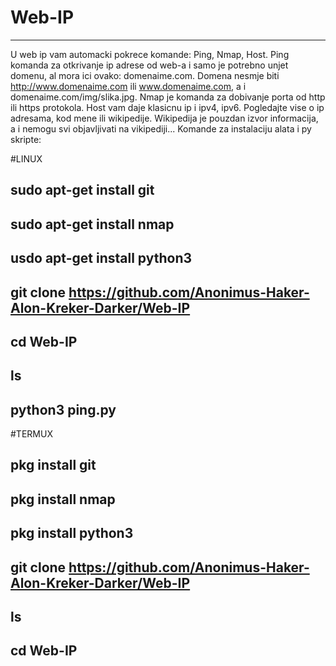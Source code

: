 # Web-IP
----
U web ip vam automacki pokrece komande: Ping, Nmap, Host.
Ping komanda za otkrivanje ip adrese od web-a i samo je potrebno unjet domenu, al mora ici ovako: domenaime.com.
Domena nesmje biti http://www.domenaime.com ili www.domenaime.com, a i domenaime.com/img/slika.jpg.
Nmap je komanda za dobivanje porta od http ili https protokola.
Host vam daje klasicnu ip i ipv4, ipv6.
Pogledajte vise o ip adresama, kod mene ili wikipedije. Wikipedija je pouzdan izvor informacija, a i nemogu svi objavljivati na vikipediji...
Komande za instalaciju alata i py skripte: 

#LINUX

sudo apt-get install git
---
sudo apt-get install nmap
---
usdo apt-get install python3
---
git clone https://github.com/Anonimus-Haker-Alon-Kreker-Darker/Web-IP
---
cd Web-IP
---
ls
---
python3 ping.py
---

#TERMUX

pkg install git
---
pkg install nmap
---
pkg install python3
---
git clone https://github.com/Anonimus-Haker-Alon-Kreker-Darker/Web-IP
---
ls
---
cd Web-IP
---
